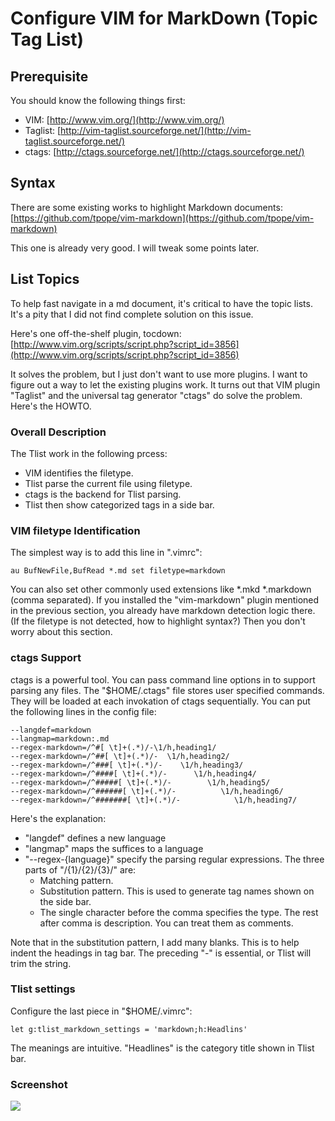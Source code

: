 # Configure VIM for MarkDown (Topic Tag List)

## Prerequisite

You should know the following things first:

   * VIM: [http://www.vim.org/](http://www.vim.org/)
   * Taglist: [http://vim-taglist.sourceforge.net/](http://vim-taglist.sourceforge.net/)
   * ctags: [http://ctags.sourceforge.net/](http://ctags.sourceforge.net/)

## Syntax

There are some existing works to highlight Markdown documents:
[https://github.com/tpope/vim-markdown](https://github.com/tpope/vim-markdown)

This one is already very good. 
I will tweak some points later. 

## List Topics 

To help fast navigate in a md document, 
it's critical to have the topic lists. 
It's a pity that I did not find complete 
solution on this issue. 

Here's one off-the-shelf plugin, tocdown:
[http://www.vim.org/scripts/script.php?script_id=3856](http://www.vim.org/scripts/script.php?script_id=3856)

It solves the problem, but I just don't want to 
use more plugins. I want to figure out a way to 
let the existing plugins work. 
It turns out that VIM plugin "Taglist" and the universal 
tag generator "ctags" do solve the problem. 
Here's the HOWTO. 

### Overall Description

The Tlist work in the following prcess:

   * VIM identifies the filetype. 
   * Tlist parse the current file using filetype. 
   * ctags is the backend for Tlist parsing. 
   * Tlist then show categorized tags in a side bar. 

### VIM filetype Identification 

The simplest way is to add this line in ".vimrc":

	au BufNewFile,BufRead *.md set filetype=markdown
	
You can also set other commonly used extensions like \*.mkd \*.markdown
(comma separated).
If you installed the "vim-markdown" plugin mentioned in the 
previous section, you already have markdown detection logic there. 
(If the filetype is not detected, how to highlight syntax?)
Then you don't worry about this section. 

### ctags Support

ctags is a powerful tool. 
You can pass command line options in to support parsing any files. 
The "$HOME/.ctags" file stores user specified commands. 
They will be loaded at each invokation of ctags sequentially. 
You can put the following lines in the config file:

	--langdef=markdown
	--langmap=markdown:.md
	--regex-markdown=/^#[ \t]+(.*)/-\1/h,heading1/
	--regex-markdown=/^##[ \t]+(.*)/-  \1/h,heading2/
	--regex-markdown=/^###[ \t]+(.*)/-    \1/h,heading3/
	--regex-markdown=/^####[ \t]+(.*)/-      \1/h,heading4/
	--regex-markdown=/^#####[ \t]+(.*)/-        \1/h,heading5/
	--regex-markdown=/^######[ \t]+(.*)/-          \1/h,heading6/
	--regex-markdown=/^#######[ \t]+(.*)/-            \1/h,heading7/

Here's the explanation:

   * "langdef" defines a new language
   * "langmap" maps the suffices to a language
   * "--regex-{language}" specify the parsing regular expressions.
   The three parts of "/{1}/{2}/{3}/" are:
      * Matching pattern. 
      * Substitution pattern. This is used to generate tag names shown on the side bar. 
      * The single character before the comma specifies the type. 
      The rest after comma is description. 
      You can treat them as comments. 

Note that in the substitution pattern, I add many blanks. 
This is to help indent the headings in tag bar. 
The preceding "-" is essential, or Tlist will trim the string.

### Tlist settings

Configure the last piece in "$HOME/.vimrc":

	let g:tlist_markdown_settings = 'markdown;h:Headlins'

The meanings are intuitive. 
"Headlines" is the category title shown in Tlist bar. 

### Screenshot

<img src="https://raw.github.com/hupili/evermd/master/doc/howto-markdown-in-vim/screen1.jpg" />
